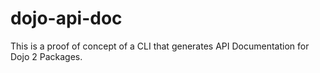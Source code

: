 # dojo-api-doc

This is a proof of concept of a CLI that generates API Documentation for Dojo 2 Packages.

